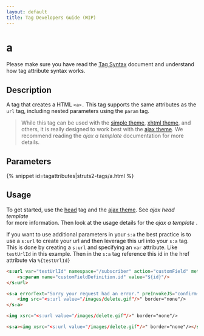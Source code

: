 ```yaml
---
layout: default
title: Tag Developers Guide (WIP)
---
```


# a

Please make sure you have read the [Tag Syntax](tag-syntax.html) document and understand how tag attribute syntax works.

## Description

A tag that creates a HTML `<a>.` This tag supports the same attributes as the `url` tag, including nested parameters 
using the `param` tag.
 
> While this tag can be used with the [simple theme](simple-theme.html), [xhtml theme](xhtml-theme.html), and others, 
> it is really designed to work best with the [ajax theme](ajax-theme.html). We recommend reading the 
> _ajax a template_  documentation for more details.

## Parameters

{% snippet id=tagattributes|struts2-tags/a.html %}

## Usage

To get started, use the [head](head-tag.htlm) tag and the [ajax theme](ajax-theme.html). See _ajax head template_  
for more information. Then look at the usage details for the _ajax a template_ .

If you want to use additional parameters in your `s:a` the best practice is to use a `s:url` to create your url and then 
leverage this url into your `s:a` tag. This is done by creating a `s:url` and specifying an `var` attribute. Like `testUrlId` 
in this example. Then in the `s:a` tag reference this id in the href attribute via `%{testUrlId}`

```html
<s:url var="testUrlId" namespace="/subscriber" action="customField" method="delete">
    <s:param name="customFieldDefinition.id" value="${id}"/>
</s:url>

<s:a errorText="Sorry your request had an error." preInvokeJS="confirm('Are you sure you want to delete this item?')" href="%{testUrlId}">
    <img src="<s:url value="/images/delete.gif"/>" border="none"/>
</s:a>

<img xsrc="<s:url value="/images/delete.gif"/>" border="none"/>

<s:a><img xsrc="<s:url value="/images/delete.gif"/>" border="none"/></s:a>  
```

